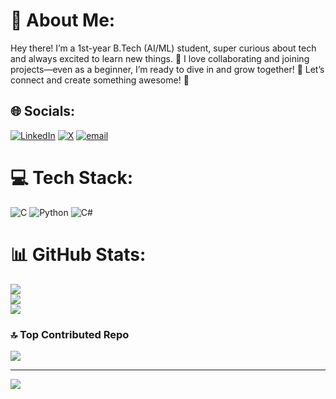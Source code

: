 # 💫 About Me:
 Hey there! I’m a 1st-year B.Tech (AI/ML) student, super curious about tech and always excited to learn new things. 🚀 I love collaborating and joining projects—even as a beginner, I’m ready to dive in and grow together! 🌱 Let’s connect and create something awesome! 🤝


## 🌐 Socials:
[![LinkedIn](https://img.shields.io/badge/LinkedIn-%230077B5.svg?logo=linkedin&logoColor=white)](https://linkedin.com/in/dev-durgesh-shukla) [![X](https://img.shields.io/badge/X-black.svg?logo=X&logoColor=white)](https://x.com/AparnaSing8923) [![email](https://img.shields.io/badge/Email-D14836?logo=gmail&logoColor=white)](mailto:aparnasingh29062006@gmail.com) 

# 💻 Tech Stack:
![C](https://img.shields.io/badge/c-%2300599C.svg?style=for-the-badge&logo=c&logoColor=white) ![Python](https://img.shields.io/badge/python-3670A0?style=for-the-badge&logo=python&logoColor=ffdd54) ![C#](https://img.shields.io/badge/c%23-%23239120.svg?style=for-the-badge&logo=csharp&logoColor=white)
# 📊 GitHub Stats:
![](https://github-readme-stats.vercel.app/api?username=suhanaa29&theme=dark&hide_border=true&include_all_commits=true&count_private=true)<br/>
![](https://nirzak-streak-stats.vercel.app/?user=suhanaa29&theme=dark&hide_border=true)<br/>
![](https://github-readme-stats.vercel.app/api/top-langs/?username=suhanaa29&theme=dark&hide_border=true&include_all_commits=true&count_private=true&layout=compact)

### 🔝 Top Contributed Repo
![](https://github-contributor-stats.vercel.app/api?username=suhanaa29&limit=5&theme=blue-green&combine_all_yearly_contributions=true)

---
[![](https://visitcount.itsvg.in/api?id=suhanaa29&icon=0&color=0)](https://visitcount.itsvg.in)

<!-- Proudly created with GPRM ( https://gprm.itsvg.in ) -->


<!--
**suhanaa29/suhanaa29** is a ✨ _special_ ✨ repository because its `README.md` (this file) appears on your GitHub profile.

## HI! 👋
- I am Aparna Singh.
- 1st year btech student at UPES,Dehradun.
- I am currently learning basics of coding.
- You can reach me at aparnasingh964@gmail.com 

Here are some ideas to get you started:

- 🌱 I’m currently learning ...
- 👯 I’m looking to collaborate on ...
- 🤔 I’m looking for help with ...
- 💬 Ask me about ...
- 📫 How to reach me: ...
- 😄 Pronouns: ...
- ⚡ Fun fact: ...
-->
